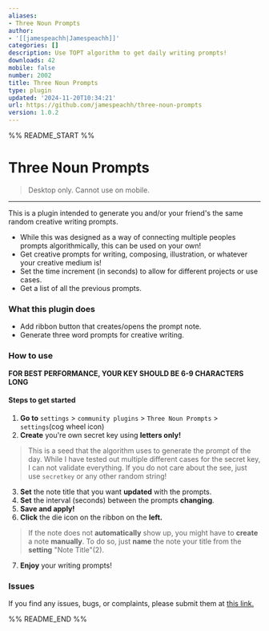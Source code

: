 ```yaml
---
aliases:
- Three Noun Prompts
author:
- '[[jamespeachh|Jamespeachh]]'
categories: []
description: Use TOPT algorithm to get daily writing prompts!
downloads: 42
mobile: false
number: 2002
title: Three Noun Prompts
type: plugin
updated: '2024-11-20T10:34:21'
url: https://github.com/jamespeachh/three-noun-prompts
version: 1.0.2
---
```


%% README_START %%

# Three Noun Prompts
> Desktop only. Cannot use on mobile.


---


This is a plugin intended to generate you and/or your friend's the same random creative writing prompts.
- While this was designed as a way of connecting multiple peoples prompts algorithmically, this can be used on your own!
- Get creative prompts for writing, composing, illustration, or whatever your creative medium is!
- Set the time increment (in seconds) to allow for different projects or use cases.
- Get a list of all the previous prompts.


### What this plugin does
- Add ribbon button that creates/opens the prompt note.
- Generate three word prompts for creative writing. 
### How to use
**FOR BEST PERFORMANCE, YOUR KEY SHOULD BE 6-9 CHARACTERS LONG**
#### Steps to get started
1. **Go to** `settings` > `community plugins` > `Three Noun Prompts` > `settings`(cog wheel icon)
2. **Create** you're own secret key using **letters only!**
> This is a seed that the algorithm uses to generate the prompt of the day.
> While I have tested out multiple different cases for the secret key, I can not validate everything.  If you do not care about the see, just use `secretkey` or any other random string!
3. **Set** the note title that you want **updated** with the prompts.
4. **Set** the interval (seconds) between the prompts **changing**. 
5. **Save and apply!**
6. **Click** the die icon on the ribbon on the **left.**
> If the note does not **automatically** show up, you might have to **create** a note **manually**.  To do so, just **name** the note your title from the **setting** "Note Title"(2).
7. **Enjoy** your writing prompts!

### Issues
If you find any issues, bugs, or complaints, please submit them at [this link.](https://github.com/jamespeachh/Three-Noun-Prompts/issues)


%% README_END %%